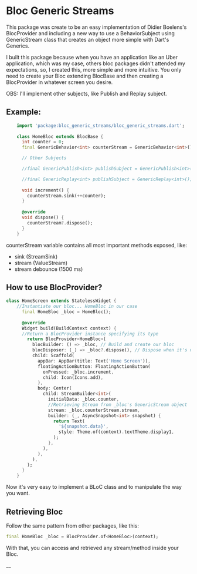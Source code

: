 # Bloc Generic Streams

This package was create to be an easy implementation of Didier Boelens's BlocProvider and including a new way to use a BehaviorSubject using GenericStream class that creates an object more simple with Dart's Generics.

I built this package because when you have an application like an Uber application, which was my case, others bloc packages didn't attended my expectations, so, I created this, more simple and more intuitive. You only need to create your Bloc extending BlocBase and then creating a BlocProvider in whatever screen you desire.

OBS: I'll implement other subjects, like Publish and Replay subject.
## Example:
```dart
    import 'package:bloc_generic_streams/bloc_generic_streams.dart';
    
    class HomeBloc extends BlocBase {
      int counter = 0;
      final GenericBehavior<int> counterStream = GenericBehavior<int>();

      // Other Subjects

      //final GenericPublish<int> publishSubject = GenericPublish<int>();

      //final GenericReplay<int> publishSubject = GenericReplay<int>();
    
      void increment() {
        counterStream.sink(++counter);
      }
    
      @override
      void dispose() {
        counterStream?.dispose();
      }
    }
```

counterStream variable contains all most important methods exposed, like:
- sink (StreamSink)
- stream (ValueStream)
- stream debounce (1500 ms)

## How to use BlocProvider?
```dart
class HomeScreen extends StatelessWidget {
	//Instantiate our bloc... HomeBloc in our case
      final HomeBloc _bloc = HomeBloc();
    
      @override
      Widget build(BuildContext context) {
	  //Return a BlocProvider instance specifying its type
        return BlocProvider<HomeBloc>(
          blocBuilder: () => _bloc, // Build and create our bloc
          blocDisposer: (_) => _bloc?.dispose(), // Dispose when it's not necessary anymore
          child: Scaffold(
            appBar: AppBar(title: Text('Home Screen')),
            floatingActionButton: FloatingActionButton(
              onPressed: _bloc.increment,
              child: Icon(Icons.add),
            ),
            body: Center(
              child: StreamBuilder<int>(
                initialData: _bloc.counter,
				//Retrieving Stream from _bloc's GenericStream object
                stream: _bloc.counterStream.stream,
                builder: (_, AsyncSnapshot<int> snapshot) {
                  return Text(
                    '${snapshot.data}',
                    style: Theme.of(context).textTheme.display1,
                  );
                },
              ),
            ),
          ),
        );
      }
    }
```
Now it's very easy to implement a BLoC class and to manipulate the way you want.

## Retrieving Bloc

Follow the same pattern from other packages, like this:
```dart
final HomeBloc _bloc = BlocProvider.of<HomeBloc>(context);
```

With that, you can access and retrieved any stream/method inside your Bloc.



__